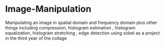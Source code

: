 # Image-Manipulation
Manipulating an image in spatial domain and frequency domain plus other things including compression, histogram estimation , histogram equalization, histogram stretching , edge detection using sobel as a project in the third year of the collage
